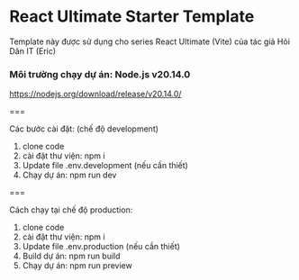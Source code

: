 # React Ultimate Starter Template
Template này được sử dụng cho series React Ultimate (Vite) của tác giả Hỏi Dân IT (Eric)

### Môi trường chạy dự án: Node.js v20.14.0
https://nodejs.org/download/release/v20.14.0/

===

Các bước cài đặt: (chế độ development)
1. clone code
2. cài đặt thư viện: npm i
3. Update file .env.development (nếu cần thiết)
4. Chạy dự án: npm run dev

===

Cách chạy tại chế độ production:
1. clone code
2. cài đặt thư viện: npm i
3. Update file .env.production (nếu cần thiết)
4. Build dự án: npm run build
5. Chạy dự án: npm run preview

